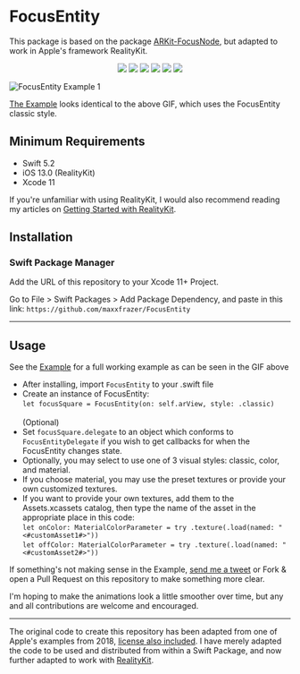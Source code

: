 # FocusEntity

This package is based on the package [ARKit-FocusNode](https://github.com/maxxfrazer/ARKit-FocusNode), but adapted to work in Apple's framework RealityKit.


<p align="center">
  <img src="https://img.shields.io/badge/platform-iOS-lightgrey"/>
  <img src="https://img.shields.io/github/v/release/maxxfrazer/FocusEntity?color=orange&label=SwiftPM&logo=swift"/>
  <img src="https://img.shields.io/badge/Swift-5.2-orange?logo=swift"/>
  <img src="https://github.com/maxxfrazer/FocusEntity/workflows/swiftlint/badge.svg"/>
  <img src="https://github.com/maxxfrazer/FocusEntity/workflows/build/badge.svg"/>
  <img src="https://img.shields.io/github/license/maxxfrazer/FocusEntity"/>
</p>

![FocusEntity Example 1](media/FocusEntity-Example1.gif)

[The Example](./Example-RealityKit) looks identical to the above GIF, which uses the FocusEntity classic style.


## Minimum Requirements
  - Swift 5.2
  - iOS 13.0 (RealityKit)
  - Xcode 11

If you're unfamiliar with using RealityKit, I would also recommend reading my articles on [Getting Started with RealityKit](https://medium.com/@maxxfrazer/getting-started-with-realitykit-3b401d6f6f).

## Installation

### Swift Package Manager

Add the URL of this repository to your Xcode 11+ Project.

Go to File > Swift Packages > Add Package Dependency, and paste in this link:
`https://github.com/maxxfrazer/FocusEntity`

---
## Usage

See the [Example](./FocusEntity-Example) for a full working example as can be seen in the GIF above

- After installing, import `FocusEntity` to your .swift file
- Create an instance of FocusEntity:
<br>```let focusSquare = FocusEntity(on: self.arView, style: .classic)```
<br><br>(Optional)<br>
- Set `focusSquare.delegate` to an object which conforms to `FocusEntityDelegate` if you wish to get callbacks for when the FocusEntity changes state.
- Optionally, you may select to use one of 3 visual styles: classic, color, and material.
- If you choose material, you may use the preset textures or provide your own customized textures.
- If you want to provide your own textures, add them to the Assets.xcassets catalog, then type the name of the asset in the appropriate place in this code:
<br>```let onColor: MaterialColorParameter = try .texture(.load(named: "<#customAsset1#>"))```
<br>```let offColor: MaterialColorParameter = try .texture(.load(named: "<#customAsset2#>"))```


If something's not making sense in the Example, [send me a tweet](https://twitter.com/maxxfrazer) or Fork & open a Pull Request on this repository to make something more clear.

I'm hoping to make the animations look a little smoother over time, but any and all contributions are welcome and encouraged.

---

The original code to create this repository has been adapted from one of Apple's examples from 2018, [license also included](LICENSE.origin). I have merely adapted the code to be used and distributed from within a Swift Package, and now further adapted to work with [RealityKit](https://developer.apple.com/documentation/realitykit).
